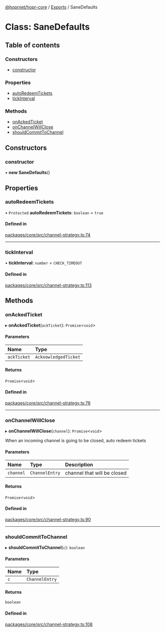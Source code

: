 [@hoprnet/hopr-core](../README.md) / [Exports](../modules.md) / SaneDefaults

# Class: SaneDefaults

## Table of contents

### Constructors

- [constructor](SaneDefaults.md#constructor)

### Properties

- [autoRedeemTickets](SaneDefaults.md#autoredeemtickets)
- [tickInterval](SaneDefaults.md#tickinterval)

### Methods

- [onAckedTicket](SaneDefaults.md#onackedticket)
- [onChannelWillClose](SaneDefaults.md#onchannelwillclose)
- [shouldCommitToChannel](SaneDefaults.md#shouldcommittochannel)

## Constructors

### constructor

• **new SaneDefaults**()

## Properties

### autoRedeemTickets

• `Protected` **autoRedeemTickets**: `boolean` = `true`

#### Defined in

[packages/core/src/channel-strategy.ts:74](https://github.com/hoprnet/hoprnet/blob/master/packages/core/src/channel-strategy.ts#L74)

___

### tickInterval

• **tickInterval**: `number` = `CHECK_TIMEOUT`

#### Defined in

[packages/core/src/channel-strategy.ts:113](https://github.com/hoprnet/hoprnet/blob/master/packages/core/src/channel-strategy.ts#L113)

## Methods

### onAckedTicket

▸ **onAckedTicket**(`ackTicket`): `Promise`<`void`\>

#### Parameters

| Name | Type |
| :------ | :------ |
| `ackTicket` | `AcknowledgedTicket` |

#### Returns

`Promise`<`void`\>

#### Defined in

[packages/core/src/channel-strategy.ts:76](https://github.com/hoprnet/hoprnet/blob/master/packages/core/src/channel-strategy.ts#L76)

___

### onChannelWillClose

▸ **onChannelWillClose**(`channel`): `Promise`<`void`\>

When an incoming channel is going to be closed, auto redeem tickets

#### Parameters

| Name | Type | Description |
| :------ | :------ | :------ |
| `channel` | `ChannelEntry` | channel that will be closed |

#### Returns

`Promise`<`void`\>

#### Defined in

[packages/core/src/channel-strategy.ts:90](https://github.com/hoprnet/hoprnet/blob/master/packages/core/src/channel-strategy.ts#L90)

___

### shouldCommitToChannel

▸ **shouldCommitToChannel**(`c`): `boolean`

#### Parameters

| Name | Type |
| :------ | :------ |
| `c` | `ChannelEntry` |

#### Returns

`boolean`

#### Defined in

[packages/core/src/channel-strategy.ts:108](https://github.com/hoprnet/hoprnet/blob/master/packages/core/src/channel-strategy.ts#L108)
